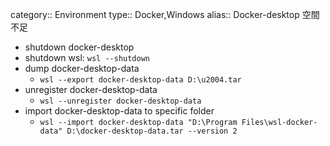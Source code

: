 category:: Environment
type:: Docker,Windows
alias:: Docker-desktop 空間不足

- shutdown docker-desktop
- shutdown wsl: `wsl --shutdown`
- dump docker-desktop-data
	- `wsl --export docker-desktop-data D:\u2004.tar`
- unregister docker-desktop-data
	- `wsl --unregister docker-desktop-data`
- import docker-desktop-data to specific folder
	- `wsl --import docker-desktop-data "D:\Program Files\wsl-docker-data" D:\docker-desktop-data.tar --version 2`